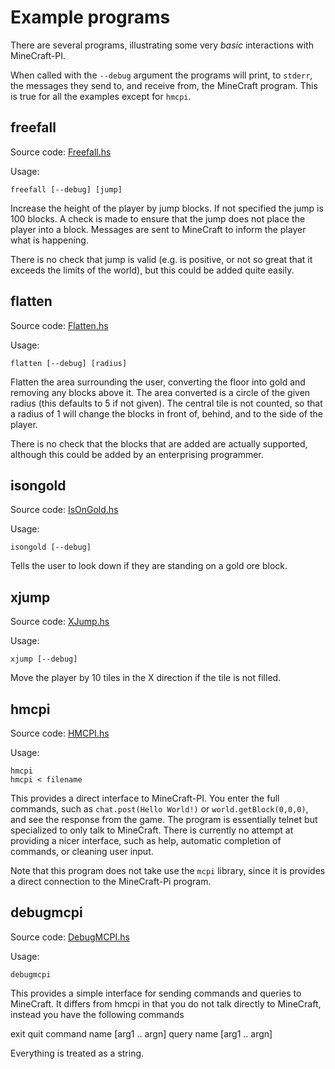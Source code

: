 Example programs
================

There are several programs, illustrating some very *basic*
interactions with MineCraft-PI.

When called with the `--debug` argument the programs will print,
to `stderr`, the messages they send to, and receive from, the
MineCraft program. This is true for all the examples except for
`hmcpi`.

freefall
--------

Source code: [Freefall.hs](https://github.com/DougBurke/hmcpi/blob/master/examples/Freefall.hs)

Usage:

    freefall [--debug] [jump]

Increase the height of the player by jump blocks. If not specified the
jump is 100 blocks. A check is made to ensure that the jump does not
place the player into a block. Messages are sent to MineCraft to
inform the player what is happening.

There is no check that jump is valid (e.g. is positive, or not so
great that it exceeds the limits of the world), but this could be
added quite easily.
 
flatten
-------

Source code: [Flatten.hs](https://github.com/DougBurke/hmcpi/blob/master/examples/Flatten.hs)

Usage:

    flatten [--debug] [radius]

Flatten the area surrounding the user, converting the floor into gold
and removing any blocks above it. The area converted is a circle of
the given radius (this defaults to 5 if not given). The central tile
is not counted, so that a radius of 1 will change the blocks in front
of, behind, and to the side of the player.

There is no check that the blocks that are added are actually
supported, although this could be added by an enterprising programmer.

isongold
--------

Source code: [IsOnGold.hs](https://github.com/DougBurke/hmcpi/blob/master/examples/IsOnGold.hs)

Usage:

    isongold [--debug]

Tells the user to look down if they are standing on a gold ore block.

xjump
-----

Source code: [XJump.hs](https://github.com/DougBurke/hmcpi/blob/master/examples/XJump.hs)

Usage:

    xjump [--debug]

Move the player by 10 tiles in the X direction if the tile is not
filled.

hmcpi
-----

Source code: [HMCPI.hs](https://github.com/DougBurke/hmcpi/blob/master/examples/HMCPI.hs)

Usage:

    hmcpi
    hmcpi < filename

This provides a direct interface to MineCraft-PI. You enter the full
commands, such as `chat.post(Hello World!)` or
`world.getBlock(0,0,0)`, and see the response from the game. The
program is essentially telnet but specialized to only talk to
MineCraft. There is currently no attempt at providing a nicer
interface, such as help, automatic completion of commands, or cleaning
user input.

Note that this program does not take use the `mcpi` library, since it
is provides a direct connection to the MineCraft-Pi program.

debugmcpi
---------

Source code: [DebugMCPI.hs](https://github.com/DougBurke/hmcpi/blob/master/examples/DebugMCPI.hs)

Usage:

    debugmcpi

This provides a simple interface for sending commands and queries
to MineCraft. It differs from hmcpi in that you do not talk
directly to MineCraft, instead you have the following commands

  exit
  quit
  command name [arg1 .. argn]
  query name [arg1 .. argn]

Everything is treated as a string.
